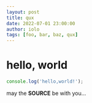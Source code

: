```yaml
---
layout: post
title: qux
date: 2022-07-01 23:00:00
author: iolo
tags: [foo, bar, baz, qux]
---
```

# hello, world

```js
console.log('hello,world!');
```

may the **SOURCE** be with you...

